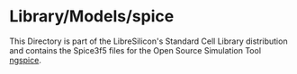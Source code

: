 # Library/Models/spice

This Directory is part of the LibreSilicon's Standard Cell Library distribution and contains the Spice3f5 files for the Open Source Simulation Tool
[ngspice](http://ngspice.sourceforge.net "http://ngspice.sourceforge.net").
